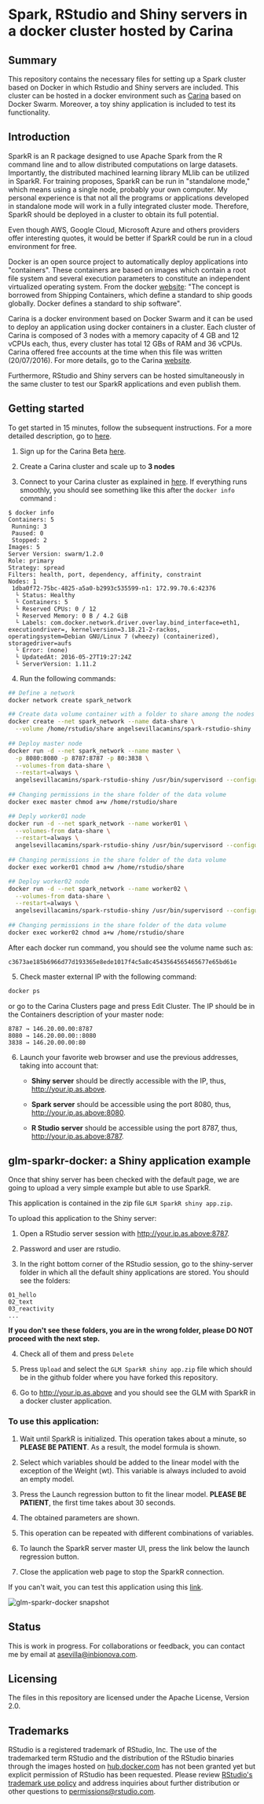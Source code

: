 # Spark, RStudio and Shiny servers in a docker cluster hosted by Carina

## Summary
This repository contains the necessary files for setting up a Spark cluster based on Docker in which Rstudio and Shiny servers are included.  This cluster can be hosted in a docker environment such as [Carina](https://getcarina.com) based on Docker Swarm. Moreover, a toy shiny application is included to test its functionality.

## Introduction
SparkR is an R package designed to use Apache Spark from the R command line and to allow distributed computations on large datasets. Importantly, the distributed machined learning library MLlib can be utilized in SparkR. For training proposes, SparkR can be run in "standalone mode," which means using a single node, probably your own computer. My personal experience is that not all the programs or applications developed in standalone mode will work in a fully integrated cluster mode. Therefore, SparkR should be deployed in a cluster to obtain its full potential. 

Even though AWS, Google Cloud, Microsoft Azure and others providers offer interesting quotes, it would be better if SparkR could be run in a cloud environment for free.

Docker is an open source project to automatically deploy applications into  "containers". These containers are based on images which contain a root file system and several execution parameters to constitute an independent virtualized operating system. From the docker [website](https://docs.docker.com): "The concept is borrowed from Shipping Containers, which define a standard to ship goods globally. Docker defines a standard to ship software".

Carina is a docker environment based on Docker Swarm and it can be used to deploy an application using docker containers in a cluster. Each cluster of Carina is composed of 3 nodes with a memory capacity of 4 GB and 12 vCPUs each, thus, every cluster has total 12 GBs of RAM and 36 vCPUs. Carina offered free accounts at the time when this file was written (20/07/2016). For more details, go to the Carina [website](https://getcarina.com).

Furthermore, RStudio and Shiny servers can be hosted simultaneously in the same cluster to test our SparkR applications and even publish them.

## Getting started

To get started in 15 minutes, follow the subsequent instructions. For a more detailed description, go to [here](https://github.com/angelsevillacamins/spark-rstudio-shiny/wiki/spark-rstudio-shiny-docker-image-in-detail).

1. Sign up for the Carina Beta [here](https://app.getcarina.com/app/signup).

2. Create a Carina cluster and scale up to **3 nodes**

3. Connect to your Carina cluster as explained in [here](https://getcarina.com/docs/getting-started/getting-started-on-carina).
If everything runs smoothly, you should see something like this after the `docker info` command :
  ```
  $ docker info
  Containers: 5
   Running: 3
   Paused: 0
   Stopped: 2
  Images: 5
  Server Version: swarm/1.2.0
  Role: primary
  Strategy: spread
  Filters: health, port, dependency, affinity, constraint
  Nodes: 1
   1dba0f72-75bc-4825-a5a0-b2993c535599-n1: 172.99.70.6:42376
    └ Status: Healthy
    └ Containers: 5
    └ Reserved CPUs: 0 / 12
    └ Reserved Memory: 0 B / 4.2 GiB
    └ Labels: com.docker.network.driver.overlay.bind_interface=eth1, executiondriver=, kernelversion=3.18.21-2-rackos, operatingsystem=Debian GNU/Linux 7 (wheezy) (containerized), storagedriver=aufs
    └ Error: (none)
    └ UpdatedAt: 2016-05-27T19:27:24Z
    └ ServerVersion: 1.11.2    
  ```
4. Run the following commands:
  ```sh      
  ## Define a network
  docker network create spark_network
  
  ## Create data volume container with a folder to share among the nodes
  docker create --net spark_network --name data-share \
    --volume /home/rstudio/share angelsevillacamins/spark-rstudio-shiny
    
  ## Deploy master node
  docker run -d --net spark_network --name master \
    -p 8080:8080 -p 8787:8787 -p 80:3838 \
    --volumes-from data-share \
    --restart=always \
    angelsevillacamins/spark-rstudio-shiny /usr/bin/supervisord --configuration=/opt/conf/master.conf
    
  ## Changing permissions in the share folder of the data volume
  docker exec master chmod a+w /home/rstudio/share
  
  ## Deply worker01 node
  docker run -d --net spark_network --name worker01 \
    --volumes-from data-share \
    --restart=always \
    angelsevillacamins/spark-rstudio-shiny /usr/bin/supervisord --configuration=/opt/conf/worker.conf
    
  ## Changing permissions in the share folder of the data volume
  docker exec worker01 chmod a+w /home/rstudio/share
  
  ## Deploy worker02 node
  docker run -d --net spark_network --name worker02 \
    --volumes-from data-share \
    --restart=always \
    angelsevillacamins/spark-rstudio-shiny /usr/bin/supervisord --configuration=/opt/conf/worker.conf
    
  ## Changing permissions in the share folder of the data volume
  docker exec worker02 chmod a+w /home/rstudio/share
  ```
  
  After each docker run command, you should see the volume name such as:
  ```
  c3673ae185b6966d77d193365e8ede1017f4c5a8c4543564565465677e65bd61e
  ```

5. Check master external IP with the following command:
  ```sh
  docker ps
  ```
or go to the Carina Clusters page and press Edit Cluster. The IP should be in the Containers description of your master node:
  ```
  8787 → 146.20.00.00:8787
  8080 → 146.20.00.00::8080
  3838 → 146.20.00.00:80
  ```
6. Launch your favorite web browser and use the previous addresses, taking into account that:

    - **Shiny server** should be directly accessible with the IP, thus, http://your.ip.as.above.

    - **Spark server** should be accessible using the port 8080, thus, http://your.ip.as.above:8080.

    - **R Studio server** should be accessible using the port 8787, thus, http://your.ip.as.above:8787.

## glm-sparkr-docker: a Shiny application example

Once that shiny server has been checked with the default page, we are going to upload a very simple example but able to use SparkR.

This application is contained in the zip file `GLM SparkR shiny app.zip`.

To upload this application to the Shiny server:

1. Open a RStudio server session with http://your.ip.as.above:8787.

1. Password and user are rstudio.

1. In the right bottom corner of the RStudio session, go to the shiny-server folder in which all the default shiny applications are stored. You should see the folders:
```
01_hello
02_text 
03_reactivity
...
```
**If you don't see these folders, you are in the wrong folder, please DO NOT proceed with the next step.**

4. Check all of them and press `Delete`

5. Press `Upload` and select the `GLM SparkR shiny app.zip` file which should be in the github folder where you have forked this repository.

6. Go to http://your.ip.as.above and you should see the GLM with SparkR in a docker cluster application.

### To use this application:

1. Wait until SparkR is initialized. This operation takes about a minute, so **PLEASE BE PATIENT**. As a result, the model formula is shown.

1. Select which variables should be added to the linear model with the exception of the Weight (wt). This variable is always included to avoid an empty model. 

1. Press the Launch regression button to fit the linear model. 
**PLEASE BE PATIENT**, the first time takes about 30 seconds.

1. The obtained parameters are shown.

1. This operation can be repeated with different combinations of variables.

1. To launch the SparkR server master UI, press the link below the launch regression button.

1. Close the application web page to stop the SparkR connection.

If you can't wait, you can test this application using this [link](http://glmsparkrdocker.inbionova.com/).

![glm-sparkr-docker snapshot](images/glm-sparkr-docker.png)

## Status

This is work in progress. For collaborations or feedback, you can contact me by email at [asevilla@inbionova.com](mailto:asevilla@inbionova.com).

## Licensing

The files in this repository are licensed under the Apache License, Version 2.0. 

## Trademarks

RStudio is a registered trademark of RStudio, Inc. The use of the trademarked term RStudio and the distribution of the RStudio binaries through the images hosted on [hub.docker.com](https://hub.docker.com) has not been granted yet but explicit permission of RStudio has been requested. Please review [RStudio's trademark use policy](http://www.rstudio.com/about/trademark/) and address inquiries about further distribution or other questions to [permissions@rstudio.com](mailto:permissions@rstudio.com).